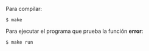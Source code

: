 Para compilar:

    $ make

Para ejecutar el programa que prueba la función **error**:

    $ make run
